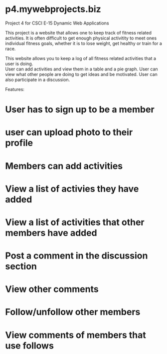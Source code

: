 p4.mywebprojects.biz
====================

Project 4 for CSCI E-15 Dynamic Web Applications

This project is a website that allows one to keep track of fitness related activities.
It is often difficult to get enough physical activitity to meet ones individual fitness goals, 
whether it is to lose weight, get healthy or train for a race. 

This website allows you to keep a log of all fitness related activities that a user is doing.  
User can add activities and view them in a table and a pie graph.
User can view what other people are doing to get ideas and be motivated. 
User can also participate in a discussion.




Features:
# User has to sign up to be a member
# user can upload photo to their profile
# Members can add activities
# View a list of activies they have added
# View a list of activities that other members have added
# Post a comment in the discussion section
# View other comments
# Follow/unfollow other members
# View comments of members that use follows